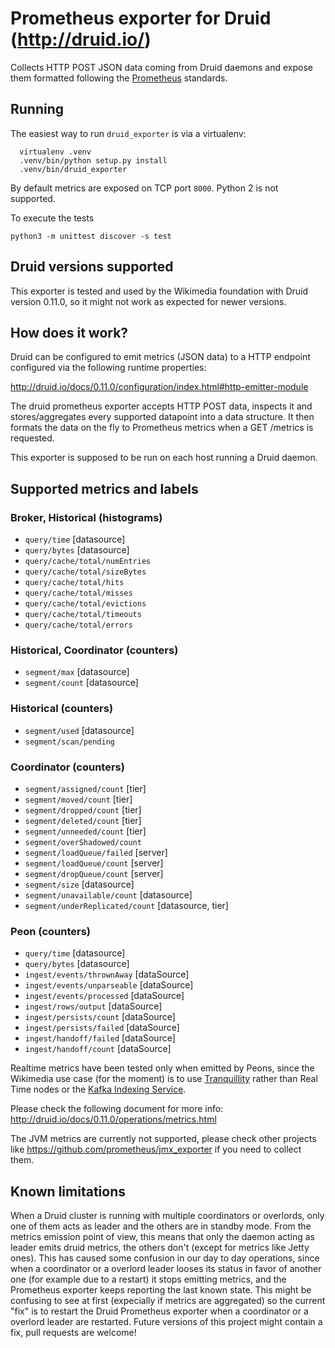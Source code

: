 # Prometheus exporter for Druid (http://druid.io/)

Collects HTTP POST JSON data coming from Druid daemons and expose them formatted
following the [Prometheus](https://prometheus.io) standards.

## Running

The easiest way to run `druid_exporter` is via a virtualenv:

```
  virtualenv .venv
  .venv/bin/python setup.py install
  .venv/bin/druid_exporter
```

By default metrics are exposed on TCP port `8000`. Python 2 is not supported.

To execute the tests
```
python3 -m unittest discover -s test
```
## Druid versions supported

This exporter is tested and used by the Wikimedia foundation with Druid version 0.11.0,
so it might not work as expected for newer versions.

## How does it work?

Druid can be configured to emit metrics (JSON data) to a HTTP endpoint configured
via the following runtime properties:

http://druid.io/docs/0.11.0/configuration/index.html#http-emitter-module

The druid prometheus exporter accepts HTTP POST data, inspects it and stores/aggregates
every supported datapoint into a data structure. It then formats the
data on the fly to Prometheus metrics when a GET /metrics is requested.

This exporter is supposed to be run on each host running a Druid daemon.

## Supported metrics and labels

### Broker, Historical (histograms)
* `query/time` [datasource]
* `query/bytes` [datasource]
* `query/cache/total/numEntries`
* `query/cache/total/sizeBytes`
* `query/cache/total/hits`
* `query/cache/total/misses`
* `query/cache/total/evictions`
* `query/cache/total/timeouts`
* `query/cache/total/errors`

### Historical, Coordinator (counters)
* `segment/max` [datasource]
* `segment/count` [datasource]

### Historical (counters)
* `segment/used` [datasource]
* `segment/scan/pending`

### Coordinator (counters)
* `segment/assigned/count` [tier]
* `segment/moved/count` [tier]
* `segment/dropped/count` [tier]
* `segment/deleted/count` [tier]
* `segment/unneeded/count` [tier]
* `segment/overShadowed/count`
* `segment/loadQueue/failed` [server]
* `segment/loadQueue/count` [server]
* `segment/dropQueue/count` [server]
* `segment/size` [datasource]
* `segment/unavailable/count` [datasource]
* `segment/underReplicated/count` [datasource, tier]

### Peon (counters)
* `query/time` [datasource]
* `query/bytes` [datasource]
* `ingest/events/thrownAway` [dataSource]
* `ingest/events/unparseable` [dataSource]
* `ingest/events/processed` [dataSource]
* `ingest/rows/output` [dataSource]
* `ingest/persists/count` [dataSource]
* `ingest/persists/failed` [dataSource]
* `ingest/handoff/failed` [dataSource]
* `ingest/handoff/count` [dataSource]

Realtime metrics have been tested only when emitted by Peons, since the Wikimedia
use case (for the moment) is to use [Tranquillity](https://github.com/druid-io/tranquility)
rather than Real Time nodes or the [Kafka Indexing Service](http://druid.io/docs/0.11.0/development/extensions-core/kafka-ingestion.html).

Please check the following document for more info:
http://druid.io/docs/0.11.0/operations/metrics.html

The JVM metrics are currently not supported, please check other projects
like https://github.com/prometheus/jmx_exporter if you need to collect them.

## Known limitations

When a Druid cluster is running with multiple coordinators or overlords,
only one of them acts as leader and the others are in standby mode. From the metrics
emission point of view, this means that only the daemon acting as leader emits druid metrics,
the others don't (except for metrics like Jetty ones). This has caused some confusion
in our day to day operations, since when a coordinator or a overlord leader looses
its status in favor of another one (for example due to a restart) it stops emitting
metrics, and the Prometheus exporter keeps reporting the last known state. This might
be confusing to see at first (expecially if metrics are aggregated) so the current
"fix" is to restart the Druid Prometheus exporter when a coordinator or a overlord
leader are restarted. Future versions of this project might contain a fix, pull
requests are welcome!

